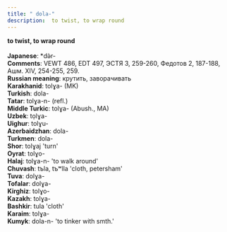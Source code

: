 ```yaml
---
title: " dola-"
description:  to twist, to wrap round
---
```

<strong> to twist, to wrap round</strong><br><br>
<strong>Japanese</strong>:  *dǝ̀r-<br>
<strong>Comments</strong>:  VEWT 486, EDT 497, ЭСТЯ 3, 259-260, Федотов 2, 187-188, Ашм. XIV, 254-255, 259.<br>
<strong>Russian meaning</strong>:  крутить, заворачивать<br>
<strong>Karakhanid</strong>:  tolɣa- (MK)<br>
<strong>Turkish</strong>:  dola-<br>
<strong>Tatar</strong>:  tolɣa-n- (refl.)<br>
<strong>Middle Turkic</strong>:  tolɣa- (Abush., MA)<br>
<strong>Uzbek</strong>:  tọlɣa-<br>
<strong>Uighur</strong>:  tolɣu-<br>
<strong>Azerbaidzhan</strong>:  dola-<br>
<strong>Turkmen</strong>:  dola-<br>
<strong>Shor</strong>:  tolɣaj 'turn'<br>
<strong>Oyrat</strong>:  tolɣo-<br>
<strong>Halaj</strong>:  tolɣa-n- 'to walk around'<br>
<strong>Chuvash</strong>:  tъla, tъʷlla 'cloth, petersham'<br>
<strong>Tuva</strong>:  dolɣa-<br>
<strong>Tofalar</strong>:  dolɣa-<br>
<strong>Kirghiz</strong>:  tolɣo-<br>
<strong>Kazakh</strong>:  tolɣa-<br>
<strong>Bashkir</strong>:  tula 'cloth'<br>
<strong>Karaim</strong>:  tolɣa-<br>
<strong>Kumyk</strong>:  dola-n- 'to tinker with smth.'<br>


